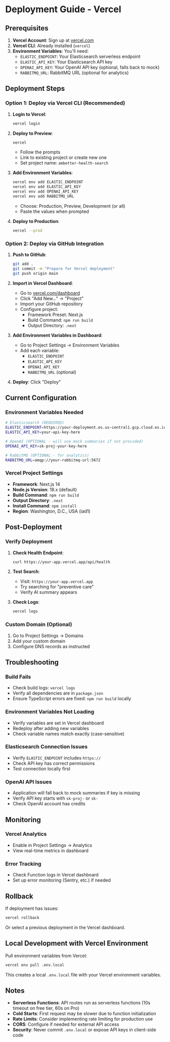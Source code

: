 # Deployment Guide - Vercel

## Prerequisites

1. **Vercel Account**: Sign up at [vercel.com](https://vercel.com)
2. **Vercel CLI**: Already installed (`vercel`)
3. **Environment Variables**: You'll need:
   - `ELASTIC_ENDPOINT`: Your Elasticsearch serverless endpoint
   - `ELASTIC_API_KEY`: Your Elasticsearch API key
   - `OPENAI_API_KEY`: Your OpenAI API key (optional, falls back to mock)
   - `RABBITMQ_URL`: RabbitMQ URL (optional for analytics)

## Deployment Steps

### Option 1: Deploy via Vercel CLI (Recommended)

1. **Login to Vercel**:
   ```bash
   vercel login
   ```

2. **Deploy to Preview**:
   ```bash
   vercel
   ```
   - Follow the prompts
   - Link to existing project or create new one
   - Set project name: `ambetter-health-search`

3. **Add Environment Variables**:
   ```bash
   vercel env add ELASTIC_ENDPOINT
   vercel env add ELASTIC_API_KEY
   vercel env add OPENAI_API_KEY
   vercel env add RABBITMQ_URL
   ```
   - Choose: Production, Preview, Development (or all)
   - Paste the values when prompted

4. **Deploy to Production**:
   ```bash
   vercel --prod
   ```

### Option 2: Deploy via GitHub Integration

1. **Push to GitHub**:
   ```bash
   git add .
   git commit -m "Prepare for Vercel deployment"
   git push origin main
   ```

2. **Import in Vercel Dashboard**:
   - Go to [vercel.com/dashboard](https://vercel.com/dashboard)
   - Click "Add New..." → "Project"
   - Import your GitHub repository
   - Configure project:
     - Framework Preset: Next.js
     - Build Command: `npm run build`
     - Output Directory: `.next`

3. **Add Environment Variables in Dashboard**:
   - Go to Project Settings → Environment Variables
   - Add each variable:
     - `ELASTIC_ENDPOINT`
     - `ELASTIC_API_KEY`
     - `OPENAI_API_KEY`
     - `RABBITMQ_URL` (optional)

4. **Deploy**: Click "Deploy"

## Current Configuration

### Environment Variables Needed

```bash
# Elasticsearch (REQUIRED)
ELASTIC_ENDPOINT=https://your-deployment.es.us-central1.gcp.cloud.es.io
ELASTIC_API_KEY=your-api-key-here

# OpenAI (OPTIONAL - will use mock summaries if not provided)
OPENAI_API_KEY=sk-proj-your-key-here

# RabbitMQ (OPTIONAL - for analytics)
RABBITMQ_URL=amqp://your-rabbitmq-url:5672
```

### Vercel Project Settings

- **Framework**: Next.js 14
- **Node.js Version**: 18.x (default)
- **Build Command**: `npm run build`
- **Output Directory**: `.next`
- **Install Command**: `npm install`
- **Region**: Washington, D.C., USA (iad1)

## Post-Deployment

### Verify Deployment

1. **Check Health Endpoint**:
   ```bash
   curl https://your-app.vercel.app/api/health
   ```

2. **Test Search**:
   - Visit: `https://your-app.vercel.app`
   - Try searching for "preventive care"
   - Verify AI summary appears

3. **Check Logs**:
   ```bash
   vercel logs
   ```

### Custom Domain (Optional)

1. Go to Project Settings → Domains
2. Add your custom domain
3. Configure DNS records as instructed

## Troubleshooting

### Build Fails

- Check build logs: `vercel logs`
- Verify all dependencies are in `package.json`
- Ensure TypeScript errors are fixed: `npm run build` locally

### Environment Variables Not Loading

- Verify variables are set in Vercel dashboard
- Redeploy after adding new variables
- Check variable names match exactly (case-sensitive)

### Elasticsearch Connection Issues

- Verify `ELASTIC_ENDPOINT` includes `https://`
- Check API key has correct permissions
- Test connection locally first

### OpenAI API Issues

- Application will fall back to mock summaries if key is missing
- Verify API key starts with `sk-proj-` or `sk-`
- Check OpenAI account has credits

## Monitoring

### Vercel Analytics

- Enable in Project Settings → Analytics
- View real-time metrics in dashboard

### Error Tracking

- Check Function logs in Vercel dashboard
- Set up error monitoring (Sentry, etc.) if needed

## Rollback

If deployment has issues:

```bash
vercel rollback
```

Or select a previous deployment in the Vercel dashboard.

## Local Development with Vercel Environment

Pull environment variables from Vercel:

```bash
vercel env pull .env.local
```

This creates a local `.env.local` file with your Vercel environment variables.

## Notes

- **Serverless Functions**: API routes run as serverless functions (10s timeout on free tier, 60s on Pro)
- **Cold Starts**: First request may be slower due to function initialization
- **Rate Limits**: Consider implementing rate limiting for production use
- **CORS**: Configure if needed for external API access
- **Security**: Never commit `.env.local` or expose API keys in client-side code


